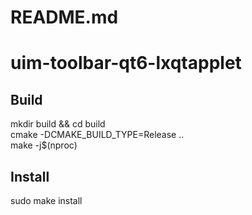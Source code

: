 # README.md

uim-toolbar-qt6-lxqtapplet
=======================

Build
-----

mkdir build && cd build  
cmake -DCMAKE_BUILD_TYPE=Release ..  
make -j$(nproc)  

Install
-----
sudo make install
